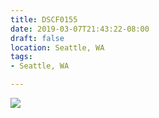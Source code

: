 ```yaml
---
title: DSCF0155
date: 2019-03-07T21:43:22-08:00
draft: false
location: Seattle, WA
tags:
- Seattle, WA

---
```

![](https://d17enza3bfujl8.cloudfront.net/DSCF0155.jpg)
